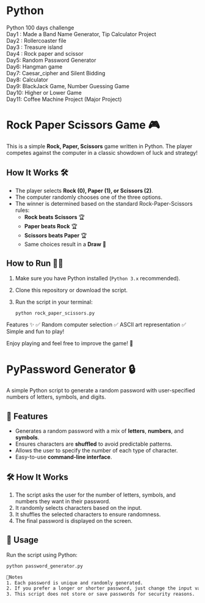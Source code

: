 # Python
Python 100 days challenge
<br>
Day1 : Made a Band Name Generator, Tip Calculator Project
<br>
Day2 : Rollercoaster file
<br>
Day3 : Treasure island
<br>
Day4 : Rock paper and scissor
<br>
Day5: Random Password Generator
<br>
Day6: Hangman game
<br>
Day7: Caesar_cipher and Silent Bidding
<br>
Day8: Calculator
<br>
Day9: BlackJack Game, Number Guessing Game
<br>
Day10: Higher or Lower Game
<br>
Day11: Coffee Machine Project (Major Project)

# Rock Paper Scissors Game 🎮

This is a simple **Rock, Paper, Scissors** game written in Python. The player competes against the computer in a classic showdown of luck and strategy!

## How It Works 🛠️

- The player selects **Rock (0), Paper (1), or Scissors (2)**.
- The computer randomly chooses one of the three options.
- The winner is determined based on the standard Rock-Paper-Scissors rules:
  - **Rock beats Scissors** 🏆
  - **Paper beats Rock** 🏆
  - **Scissors beats Paper** 🏆
  - Same choices result in a **Draw** 🤝
  
## How to Run 🏃‍♂️

1. Make sure you have Python installed (`Python 3.x` recommended).
2. Clone this repository or download the script.
3. Run the script in your terminal:

   ```bash
   python rock_paper_scissors.py

Features ✨
✅ Random computer selection
✅ ASCII art representation
✅ Simple and fun to play!

Enjoy playing and feel free to improve the game! 🚀

# PyPassword Generator 🔒  

A simple Python script to generate a random password with user-specified numbers of letters, symbols, and digits.

## 🚀 Features
- Generates a random password with a mix of **letters**, **numbers**, and **symbols**.
- Ensures characters are **shuffled** to avoid predictable patterns.
- Allows the user to specify the number of each type of character.
- Easy-to-use **command-line interface**.

## 🛠️ How It Works
1. The script asks the user for the number of letters, symbols, and numbers they want in their password.
2. It randomly selects characters based on the input.
3. It shuffles the selected characters to ensure randomness.
4. The final password is displayed on the screen.

## 📜 Usage
Run the script using Python:
```sh
python password_generator.py

📌Notes
1. Each password is unique and randomly generated.
2. If you prefer a longer or shorter password, just change the input values when prompted.
3. This script does not store or save passwords for security reasons.

